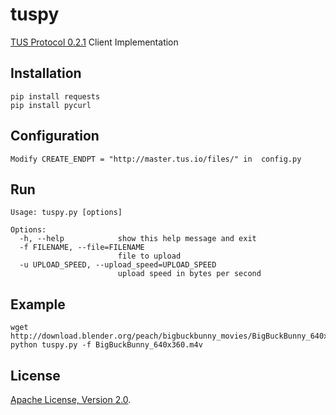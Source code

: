 # tuspy

[TUS Protocol 0.2.1](http://www.tus.io/protocols/resumable-upload.html) Client Implementation

## Installation
```
pip install requests
pip install pycurl
```

## Configuration
```
Modify CREATE_ENDPT = "http://master.tus.io/files/" in  config.py
```

## Run

```
Usage: tuspy.py [options]

Options:
  -h, --help            show this help message and exit
  -f FILENAME, --file=FILENAME
                        file to upload
  -u UPLOAD_SPEED, --upload_speed=UPLOAD_SPEED
                        upload speed in bytes per second
```

## Example
```
wget http://download.blender.org/peach/bigbuckbunny_movies/BigBuckBunny_640x360.m4v
python tuspy.py -f BigBuckBunny_640x360.m4v
```

## License
[Apache License, Version 2.0](http://www.apache.org/licenses/LICENSE-2.0).
